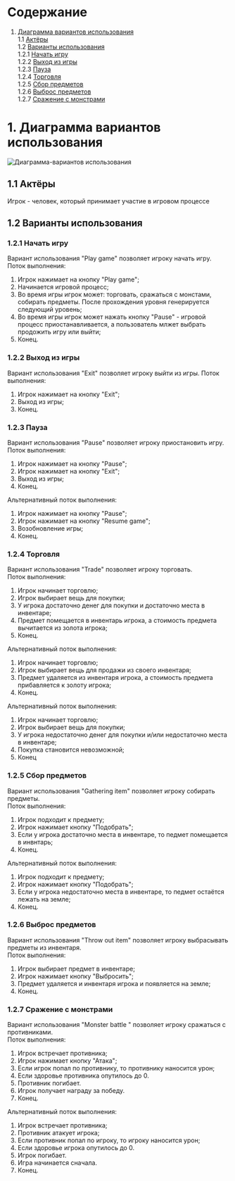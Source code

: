 # Содержание
1. [Диаграмма вариантов использования](#1Диаграмма-вариантов-использования)  
1.1 [Актёры](#11-Актёры)  
1.2 [Варианты использования](#12-Варианты-использования)  
1.2.1 [Начать игру](#121-Начать-игру)  
1.2.2 [Выход из игры](#122-Выход-из-игры)   
1.2.3 [Пауза](#123-Пауза)  
1.2.4 [Торговля](#124-Торговля)  
1.2.5 [Сбор предметов](#125-Сбор-педметов)  
1.2.6 [Выброс предметов](#126-Выброс-предметов)  
1.2.7 [Сражение с монстрами](#127-Сражение-с-монстами)

# 1. Диаграмма вариантов использования 
![Диаграмма-вариантов использования](https://github.com/KabarykhaVictor750504/SPoH/blob/master/Diagrams/Use%20case/Use%20case.jpg) 
## 1.1 Актёры 
  Игрок - человек, который принимает участие в игровом процессе  

## 1.2 Варианты использования 
### 1.2.1 Начать игру  
Вариант использования "Play game" позволяет игроку начать игру.  
Поток выполнения:
 1. Игрок нажимает на кнопку "Play game";
 2. Начинается игровой процесс;
 3. Во время игры игрок может: торговать, сражаться с монстами, собирать предметы. После прохождения уровня генерируется следующий уровень;  
 4. Во время игры игрок может нажать кнопку "Pause" - игровой процесс приостанавливается, а пользователь млжет выбрать продожить игру или выйти;
 5. Конец.  
 ### 1.2.2 Выход из игры 
 Вариант использования "Exit" позволяет игроку выйти из игры.
 Поток выполнения:
  1. Игрок нажимает на кнопку "Exit";
  2. Выход из игры;
  3. Конец.
 ### 1.2.3 Пауза  
 Вариант использования "Pause" позволяет игроку приостановить игру.  
 Поток выполнения:
  1. Игрок нажимает на кнопку "Pause";
  2. Игрок нажимает на кнопку "Exit";
  3. Выход из игры;
  4. Конец.  
  
 Альтернативный поток выполнения:
  1. Игрок нажимает на кнопку "Pause";
  2. Игрок нажимает на кнопку "Resume game";
  3. Возобновление игры;
  4. Конец.  
 ### 1.2.4 Торговля  
 Вариант использования "Trade" позволяет игроку торговать.  
 Поток выполнения:
  1. Игрок начинает торговлю;
  2. Игрок выбирает вещь для покупки;
  3. У игрока достаточно денег для покупки и достаточно места в инвентаре;  
  4. Предмет помещается в инвентарь игрока, а стоимость предмета вычитается из золота игрока;
  5. Конец.  
  
 Альтернативный поток выполнения:  
  1. Игрок начинает торговлю;
  2. Игрок выбирает вещь для продажи из своего инвентаря;
  3. Предмет удаляется из инвентаря игрока, а стоимость предмета прибавляется к золоту игрока;
  4. Конец.  
  
 Альтернативный поток выполнения:  
  1. Игрок начинает торговлю;
  2. Игрок выбирает вещь для покупки;
  3. У игрока недостаточно денег для покупки и/или недостаточно места в инвентаре;  
  4. Покупка становится невозможной;
  5. Конец
### 1.2.5 Сбор предметов
Вариант использования "Gathering item" позволяет игроку собирать предметы.  
Поток выполнения:  
 1. Игрок подходит к предмету;
 2. Игрок нажимает кнопку "Подобрать";
 3. Если у игрока достаточно места в инвентаре, то педмет помещается в инвнтарь;
 4. Конец.

Альтернативный поток выполнения: 
 1. Игрок подходит к предмету;
 2. Игрок нажимает кнопку "Подобрать";
 3. Если у игрока недостаточно места в инвентаре, то педмет остаётся лежать на земле;
 4. Конец.
 
### 1.2.6 Выброс предметов
Вариант использования "Throw out item" позволяет игроку выбрасывать предметы из инвентаря.  
Поток выполнения:  
 1. Игрок выбирает предмет в инвентаре;
 2. Игрок нажимает кнопку "Выбросить";
 3. Предмет удаляется и инвентаря игрока и появляется на земле;
 4. Конец.  
### 1.2.7 Сражение с монстрами
Вариант использования "Monster battle " позволяет игроку сражаться с противниками.  
Поток выполнения:  
 1. Игрок встречает противника;
 2. Игрок нажимает кнопку "Атака";
 3. Если игрок попал по противнику, то противнику наносится урон;
 4. Если здоровье противника опутилось до 0.  
 5. Противник погибает.  
 6. Игрок получает награду за победу.
 7. Конец.

Альтернативный поток выполнения:  
 1. Игрок встречает противника;
 2. Противник атакует игрока;
 3. Если противник попал по игроку, то игроку наносится урон;
 4. Если здоровье игрока опутилось до 0.  
 5. Игрок погибает.  
 6. Игра начинается сначала.
 7. Конец.

 
